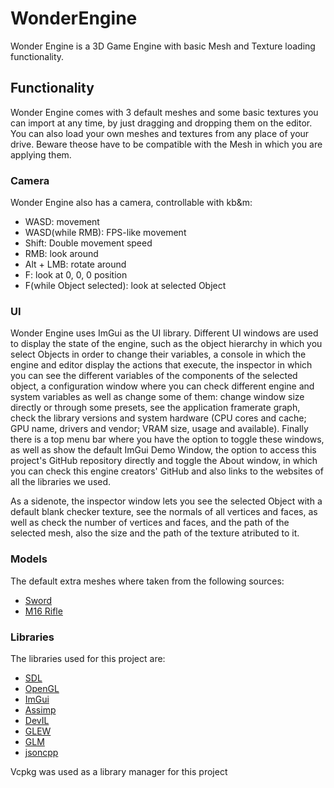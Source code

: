 # WonderEngine
Wonder Engine is a 3D Game Engine with basic Mesh and Texture loading functionality.
## Functionality
Wonder Engine comes with 3 default meshes and some basic textures you can import at any time, by just dragging and dropping them on the editor.
You can also load your own meshes and textures from any place of your drive. Beware theose have to be compatible with the Mesh in which you are applying them.
### Camera
Wonder Engine also has a camera, controllable with kb&m:
- WASD: movement
- WASD(while RMB): FPS-like movement
- Shift: Double movement speed
- RMB: look around
- Alt + LMB: rotate around
- F: look at 0, 0, 0 position
- F(while Object selected): look at selected Object
### UI
Wonder Engine uses ImGui as the UI library.
Different UI windows are used to display the state of the engine, such as the object hierarchy in which you select Objects in order to change their variables,
a console in which the engine and editor display the actions that execute, the inspector in which you can see the different variables of the components of the
selected object, a configuration window where you can check different engine and system variables as well as change some of them: change window size directly or
through some presets, see the application framerate graph, check the library versions and system hardware (CPU cores and cache; GPU name, drivers and vendor;
VRAM size, usage and available). Finally there is a top menu bar where you have the option to toggle these windows, as well as show the default ImGui Demo Window,
the option to access this project's GitHub repository directly and toggle the About window, in which you can check this engine creators' GitHub and also links to
the websites of all the libraries we used.

As a sidenote, the inspector window lets you see the selected Object with a default blank checker texture, see the normals of all vertices and faces, as well as
check the number of vertices and faces, and the path of the selected mesh, also the size and the path of the texture atributed to it.
### Models
The default extra meshes where taken from the following sources:
- [Sword](https://free3d.com/3d-model/sting-sword-128810.html "Sting Sword")
- [M16 Rifle](https://sketchfab.com/3d-models/m16-assault-rifle-339d0f7b21024387853dd926a5d51b50 "M16 Assault Rifle")
### Libraries
The libraries used for this project are:
- [SDL](https://wiki.libsdl.org/)
- [OpenGL](https://www.opengl.org/)
- [ImGui](https://imgui-test.readthedocs.io/)
- [Assimp](https://assimp-docs.readthedocs.io/)
- [DevIL](https://openil.sourceforge.net/)
- [GLEW](https://glew.sourceforge.net/)
- [GLM](https://glm.g-truc.net/0.9.5/index.html)
- [jsoncpp](https://open-source-parsers.github.io/jsoncpp-docs/doxygen/index.html)

Vcpkg was used as a library manager for this project
